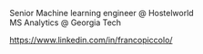 Senior Machine learning engineer @ Hostelworld  
MS Analytics @ Georgia Tech

https://www.linkedin.com/in/francopiccolo/
